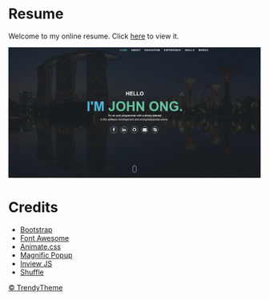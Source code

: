 # Resume
Welcome to my online resume. Click <a href="http://johnweikangong.github.io" target="_blank">here</a> to view it. 

<img src="assets/images/resumepage.PNG">



# Credits
- <a href="http://getbootstrap.com/" target="_blank">Bootstrap</a>
- <a href="https://fortawesome.github.io/Font-Awesome/" target="_blank">Font Awesome</a>
- <a href="https://daneden.github.io/animate.css/" target="_blank">Animate.css</a>
- <a href="http://dimsemenov.com/plugins/magnific-popup/" target="_blank">Magnific Popup</a>
- <a href="https://github.com/protonet/jquery.inview" target="_blank">Inview JS</a>
- <a href="http://vestride.github.io/Shuffle/" target="_blank">Shuffle</a>

<a href="http://trendytheme.net/" target="_blank">&copy; TrendyTheme </a>
